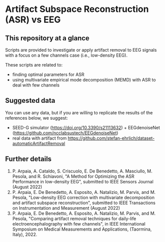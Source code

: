 # Artifact Subspace Reconstruction (ASR) vs EEG

## This repository at a glance
Scripts are provided to investigate or apply artifact removal to EEG signals with a focus on a few channels case (i.e., low-density EEG). 

These scripts are related to:
 - finding optimal parameters for ASR
 - using multivariate empirical mode decomposition (MEMD) with ASR to deal with few channels

## Suggested data
You can use any data, but if you are willing to replicate the results of the references below, we suggest:
 - SEED-G simulator (https://doi.org/10.3390/s21113632) + EEGdenoiseNet (https://github.com/ncclabsustech/EEGdenoiseNet)
 - real data with artifact from https://github.com/stefan-ehrlich/dataset-automaticArtifactRemoval

## Further details

1. P. Arpaia, A. Cataldo, S. Criscuolo, E. De Benedetto, A. Masciullo, M. Pesola, and R. Schiavoni, "A Method for Optimizing the ASR Performance in low-density EEG", submitted to IEEE Sensors Journal (August 2022)
2. P. Arpaia, E. De Benedetto, A. Esposito, A. Natalizio, M. Parvis, and M. Pesola, "Low-density EEG correction with multivariate decomposition and artifact subspace reconstruction", submitted to IEEE Transactions on Instrumentation and Measurement (August 2022)
3. P. Arpaia, E. De Benedetto, A. Esposito, A. Natalizio, M. Parvis, and M. Pesola, "Comparing artifact removal techniques for daily-life electroencephalography with few channels", in IEEE International Symposium on Medical Measurements and Applications, (Taormina, Italy), 2022.
